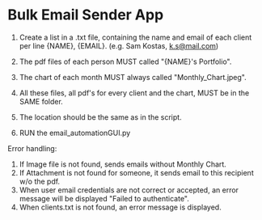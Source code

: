 # Bulk Email Sender App

1. Create a list in a .txt file, containing the name and email of each client per line {NAME}, {EMAIL}. (e.g. Sam Kostas, k.s@mail.com)

2. The pdf files of each person MUST called "{NAME}'s Portfolio".

3. The chart of each month MUST always called "Monthly_Chart.jpeg".

4. All these files, all pdf's for every client and the chart, MUST be in the SAME folder.

5. The location should be the same as in the script.

6. RUN the email_automationGUI.py


Error handling:
1. If Image file is not found, sends emails without Monthly Chart.
2. If Attachment is not found for someone, it sends email to this recipient w/o the pdf.
3. When user email credentials are not correct or accepted, an error message will be displayed "Failed to authenticate".
4. When clients.txt is not found, an error message is displayed.

